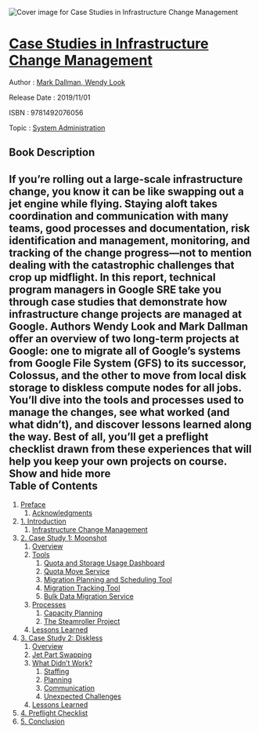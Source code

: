 ![Cover image for Case Studies in Infrastructure Change Management](https://imgdetail.ebookreading.net/cover/cover/20200215/EB9781492076056.jpg)

[Case Studies in Infrastructure Change Management](https://ebookreading.net/view/book/Case+Studies+in+Infrastructure+Change+Management-EB9781492076056_1.html "Case Studies in Infrastructure Change Management")
====================================================================================================================

Author : [Mark Dallman](https://ebookreading.net/search/author/Mark+Dallman),[ Wendy Look](https://ebookreading.net/search/author/+Wendy+Look)

Release Date : 2019/11/01

ISBN : 9781492076056

Topic : [System Administration](https://ebookreading.net/search/category/system-administration)

Book Description
-----------------

 If you’re rolling out a large-scale infrastructure change, you know it can be like swapping out a jet engine while flying. Staying aloft takes coordination and communication with many teams, good processes and documentation, risk identification and management, monitoring, and tracking of the change progress—not to mention dealing with the catastrophic challenges that crop up midflight. In this report, technical program managers in Google SRE take you through case studies that demonstrate how infrastructure change projects are managed at Google.
Authors Wendy Look and Mark Dallman offer an overview of two long-term projects at Google: one to migrate all of Google’s systems from Google File System (GFS) to its successor, Colossus, and the other to move from local disk storage to diskless compute nodes for all jobs. You’ll dive into the tools and processes used to manage the changes, see what worked (and what didn’t), and discover lessons learned along the way. Best of all, you’ll get a preflight checklist drawn from these experiences that will help you keep your own projects on course.
        Show and hide more                
Table of Contents
-----------------

1. [Preface](https://ebookreading.net/view/book/Case+Studies+in+Infrastructure+Change+Management-EB9781492076056_4.html#idm45420167043752)
    1. [Acknowledgments](https://ebookreading.net/view/book/Case+Studies+in+Infrastructure+Change+Management-EB9781492076056_4.html#acknowledgments)
1. [1. Introduction](https://ebookreading.net/view/book/Case+Studies+in+Infrastructure+Change+Management-EB9781492076056_5.html#introduction)
    1. [Infrastructure Change Management](https://ebookreading.net/view/book/Case+Studies+in+Infrastructure+Change+Management-EB9781492076056_5.html#infrastructure_chan)
1. [2. Case Study 1: Moonshot](https://ebookreading.net/view/book/Case+Studies+in+Infrastructure+Change+Management-EB9781492076056_6.html#case_study_1_moonsh)
    1. [           Overview         ](https://ebookreading.net/view/book/Case+Studies+in+Infrastructure+Change+Management-EB9781492076056_6.html#overview_idMZ3dBu)
    1. [           Tools         ](https://ebookreading.net/view/book/Case+Studies+in+Infrastructure+Change+Management-EB9781492076056_6.html#tools_idhPcYoj)
        1. [Quota and Storage Usage Dashboard](https://ebookreading.net/view/book/Case+Studies+in+Infrastructure+Change+Management-EB9781492076056_6.html#quota_and_storage_u)
        1. [Quota Move Service](https://ebookreading.net/view/book/Case+Studies+in+Infrastructure+Change+Management-EB9781492076056_6.html#quota_move_service)
        1. [Migration Planning and Scheduling Tool](https://ebookreading.net/view/book/Case+Studies+in+Infrastructure+Change+Management-EB9781492076056_6.html#migration_planning_)
        1. [Migration Tracking Tool](https://ebookreading.net/view/book/Case+Studies+in+Infrastructure+Change+Management-EB9781492076056_6.html#migration_tracking_)
        1. [Bulk Data Migration Service](https://ebookreading.net/view/book/Case+Studies+in+Infrastructure+Change+Management-EB9781492076056_6.html#bulk_data_migration)
    1. [           Processes         ](https://ebookreading.net/view/book/Case+Studies+in+Infrastructure+Change+Management-EB9781492076056_6.html#processes_idMwzJGn)
        1. [Capacity Planning](https://ebookreading.net/view/book/Case+Studies+in+Infrastructure+Change+Management-EB9781492076056_6.html#capacity_planning)
        1. [             The Steamroller Project           ](https://ebookreading.net/view/book/Case+Studies+in+Infrastructure+Change+Management-EB9781492076056_6.html#the_steamroller_pro)
    1. [           Lessons Learned         ](https://ebookreading.net/view/book/Case+Studies+in+Infrastructure+Change+Management-EB9781492076056_6.html#conclusion_lessons_)
1. [3. Case Study 2: Diskless](https://ebookreading.net/view/book/Case+Studies+in+Infrastructure+Change+Management-EB9781492076056_7.html#case_study_2_diskle)
    1. [Overview](https://ebookreading.net/view/book/Case+Studies+in+Infrastructure+Change+Management-EB9781492076056_7.html#overview_iddEVGKq)
    1. [           Jet Part Swapping         ](https://ebookreading.net/view/book/Case+Studies+in+Infrastructure+Change+Management-EB9781492076056_7.html#jet_part_swapping)
    1. [           What Didn’t Work?         ](https://ebookreading.net/view/book/Case+Studies+in+Infrastructure+Change+Management-EB9781492076056_7.html#what_didn_t_work)
        1. [             Staffing           ](https://ebookreading.net/view/book/Case+Studies+in+Infrastructure+Change+Management-EB9781492076056_7.html#staffing_idAjhrIv)
        1. [             Planning           ](https://ebookreading.net/view/book/Case+Studies+in+Infrastructure+Change+Management-EB9781492076056_7.html#planning_idDlmGMM)
        1. [             Communication           ](https://ebookreading.net/view/book/Case+Studies+in+Infrastructure+Change+Management-EB9781492076056_7.html#communication)
        1. [Unexpected Challenges](https://ebookreading.net/view/book/Case+Studies+in+Infrastructure+Change+Management-EB9781492076056_7.html#unexpected_challeng)
    1. [           Lessons Learned         ](https://ebookreading.net/view/book/Case+Studies+in+Infrastructure+Change+Management-EB9781492076056_7.html#lessons_learned)
1. [4. Preflight Checklist](https://ebookreading.net/view/book/Case+Studies+in+Infrastructure+Change+Management-EB9781492076056_8.html#preflight_checklist)
1. [5. Conclusion](https://ebookreading.net/view/book/Case+Studies+in+Infrastructure+Change+Management-EB9781492076056_9.html#conclusion)
